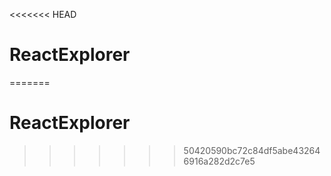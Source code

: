 <<<<<<< HEAD
# ReactExplorer
=======
# ReactExplorer
>>>>>>> 50420590bc72c84df5abe432646916a282d2c7e5
